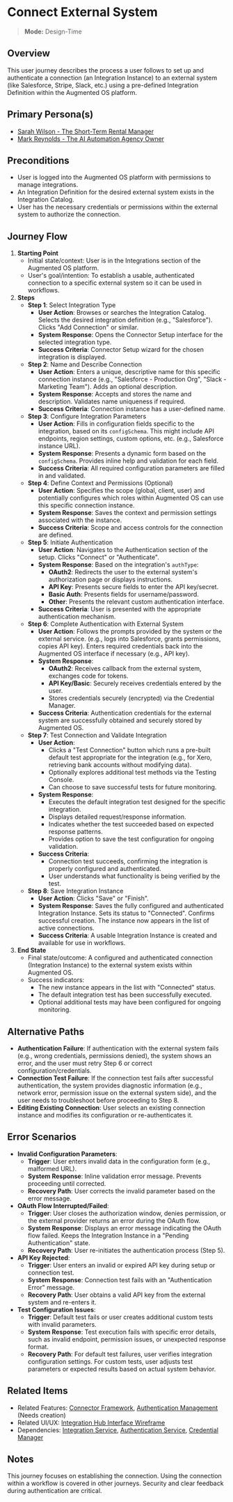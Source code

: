 # Connect External System

> **Mode:** Design-Time

## Overview

This user journey describes the process a user follows to set up and authenticate a connection (an Integration Instance) to an external system (like Salesforce, Stripe, Slack, etc.) using a pre-defined Integration Definition within the Augmented OS platform.

## Primary Persona(s)

* [Sarah Wilson - The Short-Term Rental Manager](../../vision/personas/property-manager-persona.md)
* [Mark Reynolds - The AI Automation Agency Owner](../../vision/personas/ai-automation-agency-persona.md)

## Preconditions

* User is logged into the Augmented OS platform with permissions to manage integrations.
* An Integration Definition for the desired external system exists in the Integration Catalog.
* User has the necessary credentials or permissions within the external system to authorize the connection.

## Journey Flow


1. **Starting Point**
   * Initial state/context: User is in the Integrations section of the Augmented OS platform.
   * User's goal/intention: To establish a usable, authenticated connection to a specific external system so it can be used in workflows.
2. **Steps**
   * **Step 1**: Select Integration Type
     * **User Action**: Browses or searches the Integration Catalog. Selects the desired integration definition (e.g., "Salesforce"). Clicks "Add Connection" or similar.
     * **System Response**: Opens the Connector Setup interface for the selected integration type.
     * **Success Criteria**: Connector Setup wizard for the chosen integration is displayed.
   * **Step 2**: Name and Describe Connection
     * **User Action**: Enters a unique, descriptive name for this specific connection instance (e.g., "Salesforce - Production Org", "Slack - Marketing Team"). Adds an optional description.
     * **System Response**: Accepts and stores the name and description. Validates name uniqueness if required.
     * **Success Criteria**: Connection instance has a user-defined name.
   * **Step 3**: Configure Integration Parameters
     * **User Action**: Fills in configuration fields specific to the integration, based on its `configSchema`. This might include API endpoints, region settings, custom options, etc. (e.g., Salesforce instance URL).
     * **System Response**: Presents a dynamic form based on the `configSchema`. Provides inline help and validation for each field.
     * **Success Criteria**: All required configuration parameters are filled in and validated.
   * **Step 4**: Define Context and Permissions (Optional)
     * **User Action**: Specifies the scope (global, client, user) and potentially configures which roles within Augmented OS can use this specific connection instance.
     * **System Response**: Saves the context and permission settings associated with the instance.
     * **Success Criteria**: Scope and access controls for the connection are defined.
   * **Step 5**: Initiate Authentication
     * **User Action**: Navigates to the Authentication section of the setup. Clicks "Connect" or "Authenticate".
     * **System Response**: Based on the integration's `authType`:
       * **OAuth2**: Redirects the user to the external system's authorization page or displays instructions.
       * **API Key**: Presents secure fields to enter the API key/secret.
       * **Basic Auth**: Presents fields for username/password.
       * **Other**: Presents the relevant custom authentication interface.
     * **Success Criteria**: User is presented with the appropriate authentication mechanism.
   * **Step 6**: Complete Authentication with External System
     * **User Action**: Follows the prompts provided by the system or the external service. (e.g., logs into Salesforce, grants permissions, copies API key). Enters required credentials back into the Augmented OS interface if necessary (e.g., API key).
     * **System Response**:
       * **OAuth2**: Receives callback from the external system, exchanges code for tokens.
       * **API Key/Basic**: Securely receives credentials entered by the user.
       * Stores credentials securely (encrypted) via the Credential Manager.
     * **Success Criteria**: Authentication credentials for the external system are successfully obtained and securely stored by Augmented OS.
   * **Step 7**: Test Connection and Validate Integration
     * **User Action**: 
       * Clicks a "Test Connection" button which runs a pre-built default test appropriate for the integration (e.g., for Xero, retrieving bank accounts without modifying data).
       * Optionally explores additional test methods via the Testing Console.
       * Can choose to save successful tests for future monitoring.
     * **System Response**: 
       * Executes the default integration test designed for the specific integration.
       * Displays detailed request/response information.
       * Indicates whether the test succeeded based on expected response patterns.
       * Provides option to save the test configuration for ongoing validation.
     * **Success Criteria**: 
       * Connection test succeeds, confirming the integration is properly configured and authenticated.
       * User understands what functionality is being verified by the test.
   * **Step 8**: Save Integration Instance
     * **User Action**: Clicks "Save" or "Finish".
     * **System Response**: Saves the fully configured and authenticated Integration Instance. Sets its status to "Connected". Confirms successful creation. The instance now appears in the list of active connections.
     * **Success Criteria**: A usable Integration Instance is created and available for use in workflows.
3. **End State**
   * Final state/outcome: A configured and authenticated connection (Integration Instance) to the external system exists within Augmented OS.
   * Success indicators: 
     * The new instance appears in the list with "Connected" status.
     * The default integration test has been successfully executed.
     * Optional additional tests may have been configured for ongoing monitoring.

## Alternative Paths

* **Authentication Failure**: If authentication with the external system fails (e.g., wrong credentials, permissions denied), the system shows an error, and the user must retry Step 6 or correct configuration/credentials.
* **Connection Test Failure**: If the connection test fails after successful authentication, the system provides diagnostic information (e.g., network error, permission issue on the external system side), and the user needs to troubleshoot before proceeding to Step 8.
* **Editing Existing Connection**: User selects an existing connection instance and modifies its configuration or re-authenticates it.

## Error Scenarios

* **Invalid Configuration Parameters**:
  * **Trigger**: User enters invalid data in the configuration form (e.g., malformed URL).
  * **System Response**: Inline validation error message. Prevents proceeding until corrected.
  * **Recovery Path**: User corrects the invalid parameter based on the error message.
* **OAuth Flow Interrupted/Failed**:
  * **Trigger**: User closes the authorization window, denies permission, or the external provider returns an error during the OAuth flow.
  * **System Response**: Displays an error message indicating the OAuth flow failed. Keeps the Integration Instance in a "Pending Authentication" state.
  * **Recovery Path**: User re-initiates the authentication process (Step 5).
* **API Key Rejected**:
  * **Trigger**: User enters an invalid or expired API key during setup or connection test.
  * **System Response**: Connection test fails with an "Authentication Error" message.
  * **Recovery Path**: User obtains a valid API key from the external system and re-enters it.
* **Test Configuration Issues**:
  * **Trigger**: Default test fails or user creates additional custom tests with invalid parameters.
  * **System Response**: Test execution fails with specific error details, such as invalid endpoint, permission issues, or unexpected response format.
  * **Recovery Path**: For default test failures, user verifies integration configuration settings. For custom tests, user adjusts test parameters or expected results based on actual system behavior.

## Related Items

* Related Features: [Connector Framework](../../features/integration_hub/connector-framework.md), [Authentication Management](../../features/integration_hub/authentication-management.md) (Needs creation)
* Related UI/UX: [Integration Hub Interface Wireframe](../../ui_ux/wireframes/integration-hub.md)
* Dependencies: [Integration Service](../../../architecture/components/integration_service/README.md), [Authentication Service](../../../architecture/components/auth_service/README.md), [Credential Manager](../../../architecture/components/integration_service/implementation/credential_manager.md)

## Notes

This journey focuses on establishing the connection. Using the connection within a workflow is covered in other journeys. Security and clear feedback during authentication are critical.